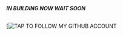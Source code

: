 ##


#### ***IN BUILDING NOW WAIT SOON***





##

[![***TAP TO FOLLOW MY GITHUB ACCOUNT***](https://github.com/FREDIE) 
